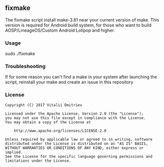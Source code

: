 ## fixmake
The fixmake script install make-3.81 near your current version of make.
This version is required for Android build system, for those who want to build AOSP/LineageOS/Custom Android Lolipop and higher.

### Usage
sudo ./fixmake

### Troubleshooting
If for some reason you can't find a make in your system after launching the script, reinstall your make and create an issue in this repository

### License
```Text
Copyright (C) 2017 Vitalii Dmitriev

Licensed under the Apache License, Version 2.0 (the "License");
you may not use this file except in compliance with the License.
You may obtain a copy of the License at

    http://www.apache.org/licenses/LICENSE-2.0

Unless required by applicable law or agreed to in writing, software
distributed under the License is distributed on an "AS IS" BASIS,
WITHOUT WARRANTIES OR CONDITIONS OF ANY KIND, either express or implied.
See the License for the specific language governing permissions and
limitations under the License.
```
